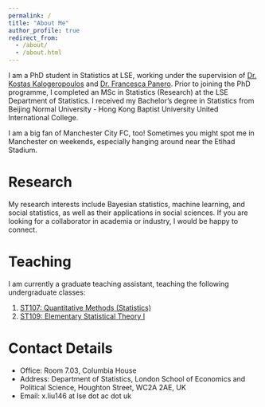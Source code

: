 ```yaml
---
permalink: /
title: "About Me"
author_profile: true
redirect_from: 
  - /about/
  - /about.html
---
```


I am a PhD student in Statistics at LSE, working under the supervision of [Dr. Kostas Kalogeropoulos](https://kostaskalog.github.io/webpage/) and [Dr. Francesca Panero](https://francescapanero.github.io/). Prior to joining the PhD programme, I completed an MSc in Statistics (Research) at the LSE Department of Statistics. I received my Bachelor’s degree in Statistics from Beijing Normal University - Hong Kong Baptist University United International College.

I am a big fan of Manchester City FC, too! Sometimes you might spot me in Manchester on weekends, especially hanging around near the Etihad Stadium.


Research
======
My research interests include Bayesian statistics, machine learning, and social statistics, as well as their applications in social sciences. If you are looking for a collaborator in academia or industry, I would be happy to connect.

Teaching
======
I am currently a graduate teaching assistant, teaching the following undergraduate classes:
1. [ST107: Quantitative Methods (Statistics)](https://www.lse.ac.uk/resources/calendar2020-2021/courseGuides/ST/2020_ST107.htm)
1. [ST109: Elementary Statistical Theory I](https://www.lse.ac.uk/resources/calendar2021-2022/courseGuides/ST/2021_ST109.htm)


Contact Details
======
- Office: Room 7.03, Columbia House
- Address: Department of Statistics, London School of Economics and Political Science, Houghton Street, WC2A 2AE, UK
- Email: x.liu146 at lse dot ac dot uk
